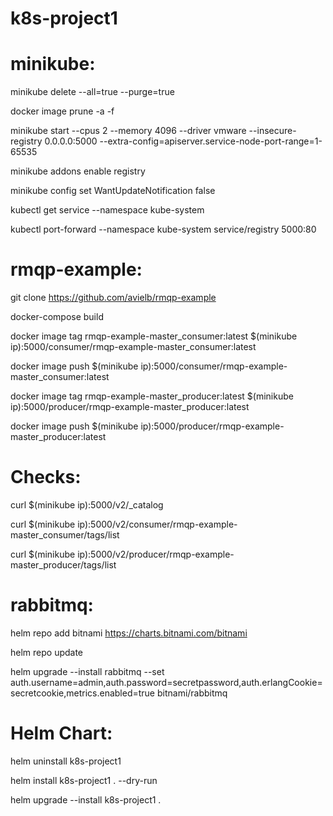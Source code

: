 # k8s-project1


# minikube:

minikube delete --all=true --purge=true

docker image prune -a -f

minikube start --cpus 2 --memory 4096 --driver vmware --insecure-registry 0.0.0.0:5000 --extra-config=apiserver.service-node-port-range=1-65535

minikube addons enable registry

minikube config set WantUpdateNotification false

kubectl get service --namespace kube-system

kubectl port-forward --namespace kube-system service/registry 5000:80


# rmqp-example:

git clone https://github.com/avielb/rmqp-example

docker-compose build

docker image tag rmqp-example-master_consumer:latest $(minikube ip):5000/consumer/rmqp-example-master_consumer:latest

docker image push $(minikube ip):5000/consumer/rmqp-example-master_consumer:latest

docker image tag rmqp-example-master_producer:latest $(minikube ip):5000/producer/rmqp-example-master_producer:latest

docker image push $(minikube ip):5000/producer/rmqp-example-master_producer:latest

# Checks:
curl $(minikube ip):5000/v2/_catalog

curl $(minikube ip):5000/v2/consumer/rmqp-example-master_consumer/tags/list

curl $(minikube ip):5000/v2/producer/rmqp-example-master_producer/tags/list




# rabbitmq:
helm repo add bitnami https://charts.bitnami.com/bitnami

helm repo update

helm upgrade --install rabbitmq --set auth.username=admin,auth.password=secretpassword,auth.erlangCookie=secretcookie,metrics.enabled=true bitnami/rabbitmq


# Helm Chart:
helm uninstall k8s-project1

helm install k8s-project1 . --dry-run

helm upgrade --install k8s-project1 .
